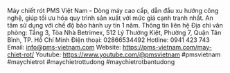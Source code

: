Máy chiết rót PMS Việt Nam - Dòng máy cao cấp, dẫn đầu xu hướng công nghệ, giúp tối ưu hóa quy trình sản xuất với mức giá cạnh tranh nhất. An tâm sử dụng với chế độ bảo hành uy tín 1 năm. 
Thông tin liên hệ
Địa chỉ văn phòng: Tầng 3, Tòa Nhà Betrimex, 512 Lý Thường Kiệt, Phường 7, Quận Tân Bình, TP. Hồ Chí Minh
Điện thoại: 02866534492
Hotline: 0941 423 743
Email: info@pms-vietnam.com
Website: https://pms-vietnam.com/may-chiet-rot/
Youtube: https://www.youtube.com/@pmsvietnam
#pmsvietnam #maychietrot #maychietrottudong #maychietrotbantudong
